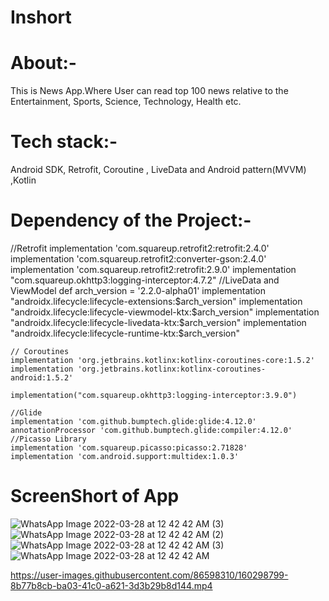 # Inshort
# About:-
This is News App.Where User can read top 100 news relative to the Entertainment, Sports, Science, Technology, Health etc.
# Tech stack:-
Android SDK, Retrofit, Coroutine , LiveData and Android pattern(MVVM) ,Kotlin
# Dependency of the Project:-
   //Retrofit
    implementation 'com.squareup.retrofit2:retrofit:2.4.0'
    implementation 'com.squareup.retrofit2:converter-gson:2.4.0'
    implementation 'com.squareup.retrofit2:retrofit:2.9.0'
    implementation "com.squareup.okhttp3:logging-interceptor:4.7.2"
    //LiveData and ViewModel
    def arch_version = '2.2.0-alpha01'
    implementation "androidx.lifecycle:lifecycle-extensions:$arch_version"
    implementation "androidx.lifecycle:lifecycle-viewmodel-ktx:$arch_version"
    implementation "androidx.lifecycle:lifecycle-livedata-ktx:$arch_version"
    implementation "androidx.lifecycle:lifecycle-runtime-ktx:$arch_version"

    // Coroutines
    implementation 'org.jetbrains.kotlinx:kotlinx-coroutines-core:1.5.2'
    implementation 'org.jetbrains.kotlinx:kotlinx-coroutines-android:1.5.2'

    implementation("com.squareup.okhttp3:logging-interceptor:3.9.0")

    //Glide
    implementation 'com.github.bumptech.glide:glide:4.12.0'
    annotationProcessor 'com.github.bumptech.glide:compiler:4.12.0'
    //Picasso Library
    implementation 'com.squareup.picasso:picasso:2.71828'
    implementation 'com.android.support:multidex:1.0.3'
 
 
 # ScreenShort of App
![WhatsApp Image 2022-03-28 at 12 42 42 AM (3)](https://user-images.githubusercontent.com/86598310/160297078-60ceb5f5-5973-457a-9da7-28a9aceb6732.jpeg)
![WhatsApp Image 2022-03-28 at 12 42 42 AM (2)](https://user-images.githubusercontent.com/86598310/160297199-34803f41-0e09-4ea2-a428-294eb68495d8.jpeg)
![WhatsApp Image 2022-03-28 at 12 42 42 AM (3)](https://user-images.githubusercontent.com/86598310/160297203-3cc41f38-8df9-4488-8c83-f6eba0ef2881.jpeg)
![WhatsApp Image 2022-03-28 at 12 42 42 AM](https://user-images.githubusercontent.com/86598310/160297214-461c63a2-4138-4900-8be9-789202e3f501.jpeg)




https://user-images.githubusercontent.com/86598310/160298799-8b77b8cb-ba03-41c0-a621-3d3b29b8d144.mp4

